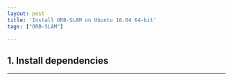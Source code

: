 ```yaml
---
layout: post
title: 'Install ORB-SLAM on Ubuntu 16.04 64-bit'
tags: ["ORB-SLAM"]

---
```


## 1. Install dependencies


---
